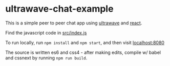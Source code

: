 # ultrawave-chat-example

This is a simple peer to peer chat app using [ultrawave](//github.com/charlieschwabcher/ultrawave)
and [react](//github.com/facebook/react).

Find the javascript code in [src/index.js](src/index.js)

To run locally, run `npm install` and `npm start`, and then visit [localhost:8080](http://localhost:8080/)

The source is written es6 and css4 - after making edits, compile w/ babel and cssnext by running `npm run build`.
